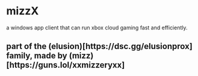 # mizzX
a windows app client that can run xbox cloud gaming fast and efficiently.

<h2>part of the (elusion)[https://dsc.gg/elusionprox] family, made by (mizz)[https://guns.lol/xxmizzeryxx]</h2>
